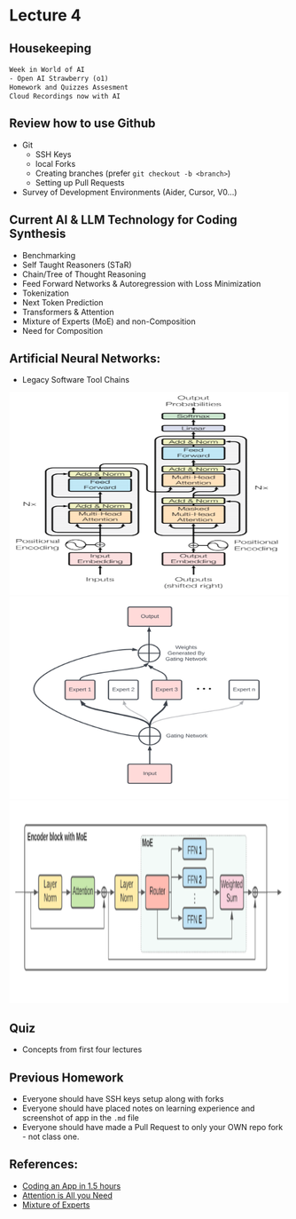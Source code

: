 # Lecture 4

## Housekeeping
    Week in World of AI
    - Open AI Strawberry (o1)
    Homework and Quizzes Assesment
    Cloud Recordings now with AI

## Review how to use Github
- Git
    * SSH Keys
    * local Forks
    * Creating branches (prefer `git checkout -b <branch>`)
    * Setting up Pull Requests
- Survey of Development Environments (Aider, Cursor, V0...)

## Current AI & LLM Technology for Coding Synthesis
- Benchmarking
- Self Taught Reasoners (STaR)
- Chain/Tree of Thought Reasoning
- Feed Forward Networks & Autoregression with Loss Minimization
- Tokenization
- Next Token Prediction
- Transformers & Attention
- Mixture of Experts (MoE) and non-Composition
- Need for Composition

## Artificial Neural Networks:
- Legacy Software Tool Chains
<div align="center">
  <img src="./Attention_is_all_you_need_feed_ANN.png" width="600" height="365" />
</div>
<div align="center">
  <img src="./MoE.png" width="600" height="365" />
</div>
<div align="center">
  <img src="./Encoder_router_MoE.png" width="600" height="365" />
</div>

## Quiz
- Concepts from first four lectures 

## Previous Homework
- Everyone should have SSH keys setup along with forks
- Everyone should have placed notes on learning experience and screenshot of app in the `.md` file
- Everyone should have made a Pull Request to only your OWN repo fork - not class one.

## References:
- [Coding an App in 1.5 hours](https://youtu.be/kDcM_xwmP3Q)
- [Attention is All you Need](https://arxiv.org/abs/1706.03762)
- [Mixture of Experts](https://en.wikipedia.org/wiki/Mixture_of_experts)
